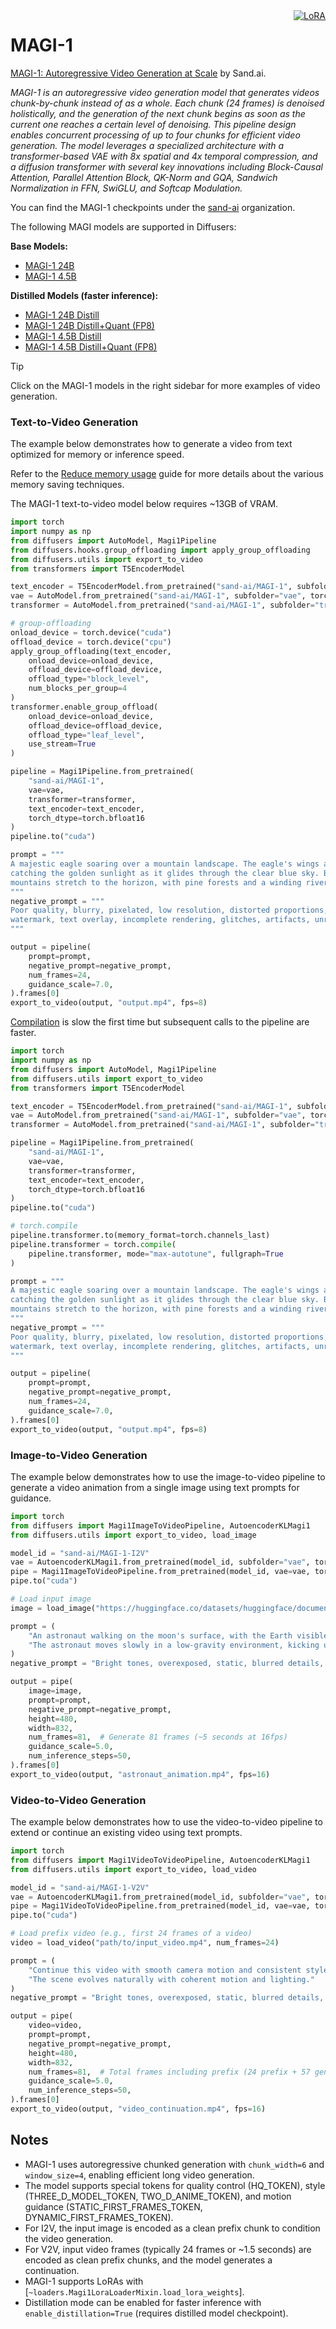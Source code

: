 <!-- Copyright 2024 The HuggingFace Team. All rights reserved.
#
# Licensed under the Apache License, Version 2.0 (the "License");
# you may not use this file except in compliance with the License.
# You may obtain a copy of the License at
#
#     http://www.apache.org/licenses/LICENSE-2.0
#
# Unless required by applicable law or agreed to in writing, software
# distributed under the License is distributed on an "AS IS" BASIS,
# WITHOUT WARRANTIES OR CONDITIONS OF ANY KIND, either express or implied.
# See the License for the specific language governing permissions and
# limitations under the License. -->

<div style="float: right;">
  <div class="flex flex-wrap space-x-1">
    <a href="https://huggingface.co/docs/diffusers/main/en/tutorials/using_peft_for_inference" target="_blank" rel="noopener">
      <img alt="LoRA" src="https://img.shields.io/badge/LoRA-d8b4fe?style=flat"/>
    </a>
  </div>
</div>

# MAGI-1

[MAGI-1: Autoregressive Video Generation at Scale](https://arxiv.org/abs/2505.13211) by Sand.ai.

*MAGI-1 is an autoregressive video generation model that generates videos chunk-by-chunk instead of as a whole. Each chunk (24 frames) is denoised holistically, and the generation of the next chunk begins as soon as the current one reaches a certain level of denoising. This pipeline design enables concurrent processing of up to four chunks for efficient video generation. The model leverages a specialized architecture with a transformer-based VAE with 8x spatial and 4x temporal compression, and a diffusion transformer with several key innovations including Block-Causal Attention, Parallel Attention Block, QK-Norm and GQA, Sandwich Normalization in FFN, SwiGLU, and Softcap Modulation.*

You can find the MAGI-1 checkpoints under the [sand-ai](https://huggingface.co/sand-ai) organization.

The following MAGI models are supported in Diffusers:

**Base Models:**
- [MAGI-1 24B](https://huggingface.co/sand-ai/MAGI-1)
- [MAGI-1 4.5B](https://huggingface.co/sand-ai/MAGI-1-4.5B)

**Distilled Models (faster inference):**
- [MAGI-1 24B Distill](https://huggingface.co/sand-ai/MAGI-1/tree/main/ckpt/magi/24B_distill)
- [MAGI-1 24B Distill+Quant (FP8)](https://huggingface.co/sand-ai/MAGI-1/tree/main/ckpt/magi/24B_distill_quant)
- [MAGI-1 4.5B Distill](https://huggingface.co/sand-ai/MAGI-1/tree/main/ckpt/magi/4.5B_distill)
- [MAGI-1 4.5B Distill+Quant (FP8)](https://huggingface.co/sand-ai/MAGI-1/tree/main/ckpt/magi/4.5B_distill_quant)

> [!TIP]
> Click on the MAGI-1 models in the right sidebar for more examples of video generation.

### Text-to-Video Generation

The example below demonstrates how to generate a video from text optimized for memory or inference speed.

<hfoptions id="T2V usage">
<hfoption id="T2V memory">

Refer to the [Reduce memory usage](../../optimization/memory) guide for more details about the various memory saving techniques.

The MAGI-1 text-to-video model below requires ~13GB of VRAM.

```py
import torch
import numpy as np
from diffusers import AutoModel, Magi1Pipeline
from diffusers.hooks.group_offloading import apply_group_offloading
from diffusers.utils import export_to_video
from transformers import T5EncoderModel

text_encoder = T5EncoderModel.from_pretrained("sand-ai/MAGI-1", subfolder="text_encoder", torch_dtype=torch.bfloat16)
vae = AutoModel.from_pretrained("sand-ai/MAGI-1", subfolder="vae", torch_dtype=torch.float32)
transformer = AutoModel.from_pretrained("sand-ai/MAGI-1", subfolder="transformer", torch_dtype=torch.bfloat16)

# group-offloading
onload_device = torch.device("cuda")
offload_device = torch.device("cpu")
apply_group_offloading(text_encoder,
    onload_device=onload_device,
    offload_device=offload_device,
    offload_type="block_level",
    num_blocks_per_group=4
)
transformer.enable_group_offload(
    onload_device=onload_device,
    offload_device=offload_device,
    offload_type="leaf_level",
    use_stream=True
)

pipeline = Magi1Pipeline.from_pretrained(
    "sand-ai/MAGI-1",
    vae=vae,
    transformer=transformer,
    text_encoder=text_encoder,
    torch_dtype=torch.bfloat16
)
pipeline.to("cuda")

prompt = """
A majestic eagle soaring over a mountain landscape. The eagle's wings are spread wide,
catching the golden sunlight as it glides through the clear blue sky. Below, snow-capped
mountains stretch to the horizon, with pine forests and a winding river visible in the valley.
"""
negative_prompt = """
Poor quality, blurry, pixelated, low resolution, distorted proportions, unnatural colors,
watermark, text overlay, incomplete rendering, glitches, artifacts, unrealistic lighting
"""

output = pipeline(
    prompt=prompt,
    negative_prompt=negative_prompt,
    num_frames=24,
    guidance_scale=7.0,
).frames[0]
export_to_video(output, "output.mp4", fps=8)
```

</hfoption>
<hfoption id="T2V inference speed">

[Compilation](../../optimization/fp16#torchcompile) is slow the first time but subsequent calls to the pipeline are faster.

```py
import torch
import numpy as np
from diffusers import AutoModel, Magi1Pipeline
from diffusers.utils import export_to_video
from transformers import T5EncoderModel

text_encoder = T5EncoderModel.from_pretrained("sand-ai/MAGI-1", subfolder="text_encoder", torch_dtype=torch.bfloat16)
vae = AutoModel.from_pretrained("sand-ai/MAGI-1", subfolder="vae", torch_dtype=torch.float32)
transformer = AutoModel.from_pretrained("sand-ai/MAGI-1", subfolder="transformer", torch_dtype=torch.bfloat16)

pipeline = Magi1Pipeline.from_pretrained(
    "sand-ai/MAGI-1",
    vae=vae,
    transformer=transformer,
    text_encoder=text_encoder,
    torch_dtype=torch.bfloat16
)
pipeline.to("cuda")

# torch.compile
pipeline.transformer.to(memory_format=torch.channels_last)
pipeline.transformer = torch.compile(
    pipeline.transformer, mode="max-autotune", fullgraph=True
)

prompt = """
A majestic eagle soaring over a mountain landscape. The eagle's wings are spread wide,
catching the golden sunlight as it glides through the clear blue sky. Below, snow-capped
mountains stretch to the horizon, with pine forests and a winding river visible in the valley.
"""
negative_prompt = """
Poor quality, blurry, pixelated, low resolution, distorted proportions, unnatural colors,
watermark, text overlay, incomplete rendering, glitches, artifacts, unrealistic lighting
"""

output = pipeline(
    prompt=prompt,
    negative_prompt=negative_prompt,
    num_frames=24,
    guidance_scale=7.0,
).frames[0]
export_to_video(output, "output.mp4", fps=8)
```

</hfoption>
</hfoptions>

### Image-to-Video Generation

The example below demonstrates how to use the image-to-video pipeline to generate a video animation from a single image using text prompts for guidance.

<hfoptions id="I2V usage">
<hfoption id="usage">

```python
import torch
from diffusers import Magi1ImageToVideoPipeline, AutoencoderKLMagi1
from diffusers.utils import export_to_video, load_image

model_id = "sand-ai/MAGI-1-I2V"
vae = AutoencoderKLMagi1.from_pretrained(model_id, subfolder="vae", torch_dtype=torch.float32)
pipe = Magi1ImageToVideoPipeline.from_pretrained(model_id, vae=vae, torch_dtype=torch.bfloat16)
pipe.to("cuda")

# Load input image
image = load_image("https://huggingface.co/datasets/huggingface/documentation-images/resolve/main/diffusers/astronaut.jpg")

prompt = (
    "An astronaut walking on the moon's surface, with the Earth visible in the background. "
    "The astronaut moves slowly in a low-gravity environment, kicking up lunar dust with each step."
)
negative_prompt = "Bright tones, overexposed, static, blurred details, worst quality, low quality"

output = pipe(
    image=image,
    prompt=prompt,
    negative_prompt=negative_prompt,
    height=480,
    width=832,
    num_frames=81,  # Generate 81 frames (~5 seconds at 16fps)
    guidance_scale=5.0,
    num_inference_steps=50,
).frames[0]
export_to_video(output, "astronaut_animation.mp4", fps=16)
```

</hfoption>
</hfoptions>

### Video-to-Video Generation

The example below demonstrates how to use the video-to-video pipeline to extend or continue an existing video using text prompts.

<hfoptions id="V2V usage">
<hfoption id="usage">

```python
import torch
from diffusers import Magi1VideoToVideoPipeline, AutoencoderKLMagi1
from diffusers.utils import export_to_video, load_video

model_id = "sand-ai/MAGI-1-V2V"
vae = AutoencoderKLMagi1.from_pretrained(model_id, subfolder="vae", torch_dtype=torch.float32)
pipe = Magi1VideoToVideoPipeline.from_pretrained(model_id, vae=vae, torch_dtype=torch.bfloat16)
pipe.to("cuda")

# Load prefix video (e.g., first 24 frames of a video)
video = load_video("path/to/input_video.mp4", num_frames=24)

prompt = (
    "Continue this video with smooth camera motion and consistent style. "
    "The scene evolves naturally with coherent motion and lighting."
)
negative_prompt = "Bright tones, overexposed, static, blurred details, worst quality, low quality, jumpy motion"

output = pipe(
    video=video,
    prompt=prompt,
    negative_prompt=negative_prompt,
    height=480,
    width=832,
    num_frames=81,  # Total frames including prefix (24 prefix + 57 generated)
    guidance_scale=5.0,
    num_inference_steps=50,
).frames[0]
export_to_video(output, "video_continuation.mp4", fps=16)
```

</hfoption>
</hfoptions>

## Notes

- MAGI-1 uses autoregressive chunked generation with `chunk_width=6` and `window_size=4`, enabling efficient long video generation.
- The model supports special tokens for quality control (HQ_TOKEN), style (THREE_D_MODEL_TOKEN, TWO_D_ANIME_TOKEN), and motion guidance (STATIC_FIRST_FRAMES_TOKEN, DYNAMIC_FIRST_FRAMES_TOKEN).
- For I2V, the input image is encoded as a clean prefix chunk to condition the video generation.
- For V2V, input video frames (typically 24 frames or ~1.5 seconds) are encoded as clean prefix chunks, and the model generates a continuation.
- MAGI-1 supports LoRAs with [`~loaders.Magi1LoraLoaderMixin.load_lora_weights`].
- Distillation mode can be enabled for faster inference with `enable_distillation=True` (requires distilled model checkpoint).